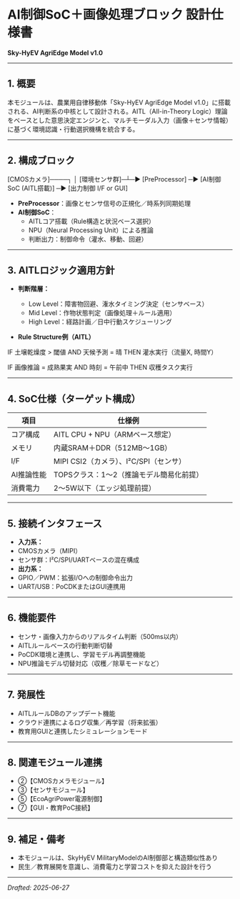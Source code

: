 # AI制御SoC＋画像処理ブロック 設計仕様書  
**Sky-HyEV AgriEdge Model v1.0**

---

## 1. 概要

本モジュールは、農業用自律移動体「Sky-HyEV AgriEdge Model v1.0」に搭載される、AI判断系の中核として設計される。AITL（All-in-Theory Logic）理論をベースとした意思決定エンジンと、マルチモーダル入力（画像＋センサ情報）に基づく環境認識・行動選択機構を統合する。

---

## 2. 構成ブロック

[CMOSカメラ]────┐
│
[環境センサ群]─┴─▶ [PreProcessor] ─▶ [AI制御SoC (AITL搭載)] ─▶ [出力制御 I/F or GUI]

- **PreProcessor**：画像とセンサ信号の正規化／時系列同期処理
- **AI制御SoC**：
  - AITLコア搭載（Rule構造と状況ベース選択）
  - NPU（Neural Processing Unit）による推論
  - 判断出力：制御命令（灌水、移動、回避）

---

## 3. AITLロジック適用方針

- **判断階層：**
  - Low Level：障害物回避、潅水タイミング決定（センサベース）
  - Mid Level：作物状態判定（画像処理＋ルール適用）
  - High Level：経路計画／日中行動スケジューリング

- **Rule Structure例（AITL）**

IF 土壌乾燥度 > 閾値 AND 天候予測 = 晴
THEN 灌水実行（流量X, 時間Y）

IF 画像推論 = 成熟果実 AND 時刻 = 午前中
THEN 収穫タスク実行

---

## 4. SoC仕様（ターゲット構成）

| 項目             | 仕様例                           |
|------------------|----------------------------------|
| コア構成         | AITL CPU + NPU（ARMベース想定）   |
| メモリ           | 内蔵SRAM＋DDR（512MB〜1GB）        |
| I/F              | MIPI CSI2（カメラ）、I²C/SPI（センサ） |
| AI推論性能       | TOPSクラス：1〜2（推論モデル簡易化前提） |
| 消費電力         | 2〜5W以下（エッジ処理前提）         |

---

## 5. 接続インタフェース

- **入力系：**
- CMOSカメラ（MIPI）
- センサ群：I²C/SPI/UARTベースの混在構成
- **出力系：**
- GPIO／PWM：拡張I/Oへの制御命令出力
- UART/USB：PoCDKまたはGUI連携用

---

## 6. 機能要件

- センサ・画像入力からのリアルタイム判断（500ms以内）
- AITLルールベースの行動判断切替
- PoCDK環境と連携し、学習モデル再調整機能
- NPU推論モデル切替対応（収穫／除草モードなど）

---

## 7. 発展性

- AITLルールDBのアップデート機能
- クラウド連携によるログ収集／再学習（将来拡張）
- 教育用GUIと連携したシミュレーションモード

---

## 8. 関連モジュール連携

- ②【CMOSカメラモジュール】
- ③【センサモジュール】
- ⑤【EcoAgriPower電源制御】
- ⑦【GUI・教育PoC接続】

---

## 9. 補足・備考

- 本モジュールは、SkyHyEV MilitaryModelのAI制御部と構造類似性あり
- 民生／教育展開を意識し、消費電力と学習コストを抑えた設計を行う

---

*Drafted: 2025-06-27*
